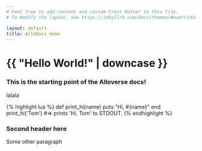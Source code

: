 ```yaml
---
# Feel free to add content and custom Front Matter to this file.
# To modify the layout, see https://jekyllrb.com/docs/themes/#overriding-theme-defaults

layout: default
title: AlloDocs Home
---
```


<h1>{{ "Hello World!" | downcase }}</h1>

<h3>This is the starting point of the Alloverse docs!</h3>

lalala

{% highlight lua %}
def print_hi(name)
puts "Hi, #{name}"
end
print_hi('Tom')
#=> prints 'Hi, Tom' to STDOUT.
{% endhighlight %}

<h3>Second header here</h3>

Some other paragraph
